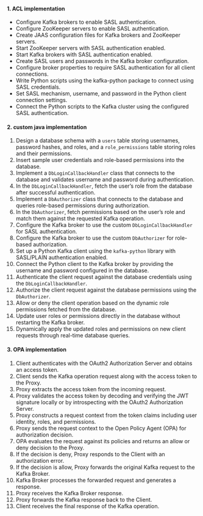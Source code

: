 #### 1. ACL implementation

- Configure Kafka brokers to enable SASL authentication.
- Configure ZooKeeper servers to enable SASL authentication.
- Create JAAS configuration files for Kafka brokers and ZooKeeper servers.
- Start ZooKeeper servers with SASL authentication enabled.
- Start Kafka brokers with SASL authentication enabled.
- Create SASL users and passwords in the Kafka broker configuration.
- Configure broker properties to require SASL authentication for all client connections.
- Write Python scripts using the kafka-python package to connect using SASL credentials.
- Set SASL mechanism, username, and password in the Python client connection settings.
- Connect the Python scripts to the Kafka cluster using the configured SASL authentication.
#### 2. custom java implementation

1. Design a database schema with a `users` table storing usernames, password hashes, and roles, and a `role_permissions` table storing roles and their permissions.
2. Insert sample user credentials and role-based permissions into the database.
3. Implement a `DbLoginCallbackHandler` class that connects to the database and validates username and password during authentication.
4. In the `DbLoginCallbackHandler`, fetch the user’s role from the database after successful authentication.
5. Implement a `DbAuthorizer` class that connects to the database and queries role-based permissions during authorization.
6. In the `DbAuthorizer`, fetch permissions based on the user’s role and match them against the requested Kafka operation.
7. Configure the Kafka broker to use the custom `DbLoginCallbackHandler` for SASL authentication.
8. Configure the Kafka broker to use the custom `DbAuthorizer` for role-based authorization.
9. Set up a Python Kafka client using the `kafka-python` library with SASL/PLAIN authentication enabled.
10. Connect the Python client to the Kafka broker by providing the username and password configured in the database.
11. Authenticate the client request against the database credentials using the `DbLoginCallbackHandler`.
12. Authorize the client request against the database permissions using the `DbAuthorizer`.
13. Allow or deny the client operation based on the dynamic role permissions fetched from the database.
14. Update user roles or permissions directly in the database without restarting the Kafka broker.
15. Dynamically apply the updated roles and permissions on new client requests through real-time database queries.
#### 3. OPA implementation

1. Client authenticates with the OAuth2 Authorization Server and obtains an access token.
2. Client sends the Kafka operation request along with the access token to the Proxy.
3. Proxy extracts the access token from the incoming request.
4. Proxy validates the access token by decoding and verifying the JWT signature locally or by introspecting with the OAuth2 Authorization Server.
5. Proxy constructs a request context from the token claims including user identity, roles, and permissions.
6. Proxy sends the request context to the Open Policy Agent (OPA) for authorization decision.
7. OPA evaluates the request against its policies and returns an allow or deny decision to the Proxy.
8. If the decision is deny, Proxy responds to the Client with an authorization error.
9. If the decision is allow, Proxy forwards the original Kafka request to the Kafka Broker.
10. Kafka Broker processes the forwarded request and generates a response.
11. Proxy receives the Kafka Broker response.
12. Proxy forwards the Kafka response back to the Client.
13. Client receives the final response of the Kafka operation.